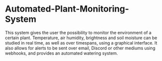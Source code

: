 # Automated-Plant-Monitoring-System
This system gives the user the possibility to monitor the  environment of a certain plant. Temperature, air humidity, brightness and soil moisture can be studied in real time, as well as over timespans, using a graphical interface.  It also allows for alerts to be sent over email, Discord or other mediums using webhooks, and provides an automated watering system.
